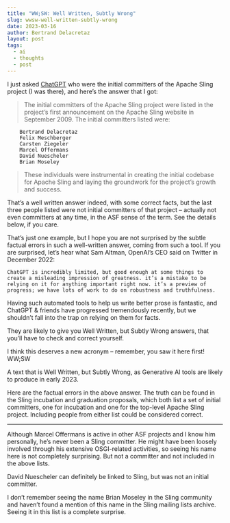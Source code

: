 ```yaml
---
title: "WW;SW: Well Written, Subtly Wrong"
slug: wwsw-well-written-subtly-wrong
date: 2023-03-16
author: Bertrand Delacretaz
layout: post
tags:
  - ai
  - thoughts
  - post
---
```


I just asked [ChatGPT](http://www.perdu.com) who were the initial committers of the Apache Sling project (I was there), and here’s the answer that I got:

<!-- excerpt -->

> The initial committers of the Apache Sling project were listed in the project’s first announcement on the Apache Sling website in September 2009. The initial committers listed were:

        Bertrand Delacretaz
        Felix Meschberger
        Carsten Ziegeler
        Marcel Offermans
        David Nuescheler
        Brian Moseley

> These individuals were instrumental in creating the initial codebase for Apache Sling and laying the groundwork for the project’s growth and success.

That’s a well written answer indeed, with some correct facts, but the last three people listed were not initial committers of that project – actually not even committers at any time, in the ASF sense of the term. See the details below, if you care.

That’s just one example, but I hope you are not surprised by the subtle factual errors in such a well-written answer, coming from such a tool. If you are surprised, let’s hear what Sam Altman, OpenAI’s CEO said on Twitter in December 2022:

    ChatGPT is incredibly limited, but good enough at some things to create a misleading impression of greatness. it’s a mistake to be relying on it for anything important right now. it’s a preview of progress; we have lots of work to do on robustness and truthfulness.

Having such automated tools to help us write better prose is fantastic, and ChatGPT & friends have progressed tremendously recently, but we shouldn’t fall into the trap on relying on them for facts.

They are likely to give you Well Written, but Subtly Wrong answers, that you’ll have to check and correct yourself.

I think this deserves a new acronym – remember, you saw it here first!
WW;SW

A text that is Well Written, but Subtly Wrong, as Generative AI tools are likely to produce in early 2023.

Here are the factual errors in the above answer. The truth can be found in the Sling incubation and graduation proposals, which both list a set of initial committers, one for incubation and one for the top-level Apache Sling project. Including people from either list could be considered correct.

---

Although Marcel Offermans is active in other ASF projects and I know him personally, he’s never been a Sling committer. He might have been loosely involved through his extensive OSGI-related activities, so seeing his name here is not completely surprising. But not a committer and not included in the above lists.

David Nuescheler can definitely be linked to Sling, but was not an initial committer.

I don’t remember seeing the name Brian Moseley in the Sling community and haven’t found a mention of this name in the Sling mailing lists archive. Seeing it in this list is a complete surprise.
